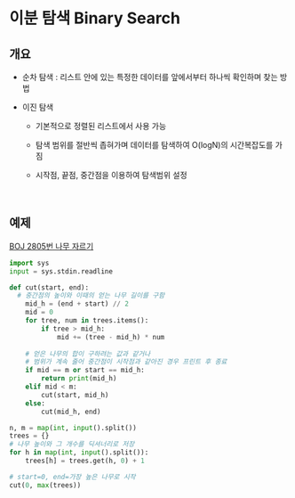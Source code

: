 # 이분 탐색 Binary Search

## 개요

- 순차 탐색 : 리스트 안에 있는 특정한 데이터를 앞에서부터 하나씩 확인하며 찾는 방법

- 이진 탐색
  - 기본적으로 정렬된 리스트에서 사용 가능

  - 탐색 범위를 절반씩 좁혀가며 데이터를 탐색하여 O(logN)의 시간복잡도를 가짐

  - 시작점, 끝점, 중간점을 이용하여 탐색범위 설정

<br>

## 예제

[BOJ 2805번 나무 자르기](https://www.acmicpc.net/problem/2805)

```python
import sys
input = sys.stdin.readline

def cut(start, end):
  # 중간점의 높이와 이때의 얻는 나무 길이를 구함
    mid_h = (end + start) // 2
    mid = 0
    for tree, num in trees.items():
        if tree > mid_h:
            mid += (tree - mid_h) * num
    
    # 얻은 나무의 합이 구하려는 값과 같거나
    # 범위가 계속 줄어 중간점이 시작점과 같아진 경우 프린트 후 종료
    if mid == m or start == mid_h:
        return print(mid_h)
    elif mid < m:
        cut(start, mid_h)
    else:
        cut(mid_h, end)

n, m = map(int, input().split())
trees = {}
# 나무 높이와 그 개수를 딕셔너리로 저장
for h in map(int, input().split()):
    trees[h] = trees.get(h, 0) + 1

# start=0, end=가장 높은 나무로 시작
cut(0, max(trees))
```
